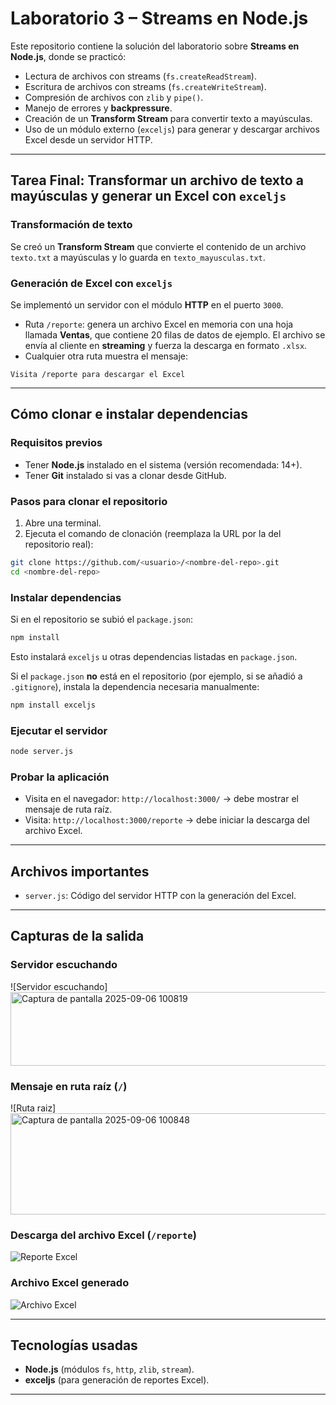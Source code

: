 # Laboratorio 3 – Streams en Node.js

Este repositorio contiene la solución del laboratorio sobre **Streams en Node.js**, donde se practicó:

- Lectura de archivos con streams (`fs.createReadStream`).
- Escritura de archivos con streams (`fs.createWriteStream`).
- Compresión de archivos con `zlib` y `pipe()`.
- Manejo de errores y **backpressure**.
- Creación de un **Transform Stream** para convertir texto a mayúsculas.
- Uso de un módulo externo (`exceljs`) para generar y descargar archivos Excel desde un servidor HTTP.

---

## Tarea Final: Transformar un archivo de texto a mayúsculas y generar un Excel con `exceljs`

### Transformación de texto
Se creó un **Transform Stream** que convierte el contenido de un archivo `texto.txt` a mayúsculas y lo guarda en `texto_mayusculas.txt`.

### Generación de Excel con `exceljs`
Se implementó un servidor con el módulo **HTTP** en el puerto `3000`.
- Ruta `/reporte`: genera un archivo Excel en memoria con una hoja llamada **Ventas**, que contiene 20 filas de datos de ejemplo. El archivo se envía al cliente en **streaming** y fuerza la descarga en formato `.xlsx`.
- Cualquier otra ruta muestra el mensaje:
```
Visita /reporte para descargar el Excel
```

---

## Cómo clonar e instalar dependencias

### Requisitos previos
- Tener **Node.js** instalado en el sistema (versión recomendada: 14+).
- Tener **Git** instalado si vas a clonar desde GitHub.

### Pasos para clonar el repositorio
1. Abre una terminal.
2. Ejecuta el comando de clonación (reemplaza la URL por la del repositorio real):
```bash
git clone https://github.com/<usuario>/<nombre-del-repo>.git
cd <nombre-del-repo>
```

### Instalar dependencias
Si en el repositorio se subió el `package.json`:
```bash
npm install
```
Esto instalará `exceljs` u otras dependencias listadas en `package.json`.

Si el `package.json` **no** está en el repositorio (por ejemplo, si se añadió a `.gitignore`), instala la dependencia necesaria manualmente:
```bash
npm install exceljs
```

### Ejecutar el servidor
```bash
node server.js
```

### Probar la aplicación
- Visita en el navegador: `http://localhost:3000/` → debe mostrar el mensaje de ruta raíz.
- Visita: `http://localhost:3000/reporte` → debe iniciar la descarga del archivo Excel.

---

## Archivos importantes
- `server.js`: Código del servidor HTTP con la generación del Excel.

---

## Capturas de la salida

### Servidor escuchando  
![Servidor escuchando]
<img width="1007" height="118" alt="Captura de pantalla 2025-09-06 100819" src="https://github.com/user-attachments/assets/dcc27ce4-4a6d-4193-85f1-d81a82395b6b" />


### Mensaje en ruta raíz (`/`)  
![Ruta raiz]
<img width="644" height="162" alt="Captura de pantalla 2025-09-06 100848" src="https://github.com/user-attachments/assets/35773ff5-4566-4f91-94f8-260ba108f560" />


### Descarga del archivo Excel (`/reporte`)  
![Reporte Excel](<img width="438" height="152" alt="Captura de pantalla 2025-09-06 100924" src="https://github.com/user-attachments/assets/56962a05-d5c5-44e1-865c-7473ccacc1dd" />
)

### Archivo Excel generado  
![Archivo Excel](<img width="746" height="834" alt="Captura de pantalla 2025-09-06 100954" src="https://github.com/user-attachments/assets/1e52d058-1314-4592-a8f6-17a6e90ebde5" />
)

---

## Tecnologías usadas
- **Node.js** (módulos `fs`, `http`, `zlib`, `stream`).
- **exceljs** (para generación de reportes Excel).

---

